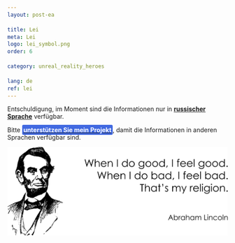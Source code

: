 ```yaml
---
layout: post-ea

title: Lei
meta: Lei
logo: lei_symbol.png
order: 6

category: unreal_reality_heroes

lang: de
ref: lei
---
```


Entschuldigung, im Moment sind die Informationen nur in **<a href="https://lincolnvirus.com/projects/ru/comics/unreal_reality/heroes/lei.html" target="_blank">russischer Sprache</a>** verfügbar.

Bitte **<a href="https://www.paypal.com/cgi-bin/webscr?cmd=_s-xclick&hosted_button_id=T3KLFW2TE8SJC&source=url" target="_blank"><span style="background-color:#4169E1; color:white; padding:3px; border-radius: 3px">unterstützen&nbsp;Sie&nbsp;mein&nbsp;Projekt</span></a>**, damit die Informationen in anderen Sprachen verfügbar sind.

<a data-fancybox="gallery" href="/img/programming/Lincoln.png"><img src="/img/programming/Lincoln.png" alt=""></a>
